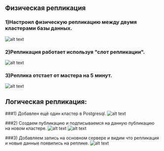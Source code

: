 ## Физическая репликация
### 1)Настроил физическую репликацию между двумя кластерами базы данных.
![alt text](https://i.ibb.co/s6w8skn/image.png)

### 2)Репликация работает используя "слот репликации".
![alt text](https://i.ibb.co/khGL8kR/image.png)

### 3)Реплика отстает от мастера на 5 минут.
![alt text](https://i.ibb.co/VjC6cjb/image.png)

## Логическая репликация:

###1) Добавлен ещё один кластер в Postgresql.
![alt text](https://i.ibb.co/kXhZh1N/logical.png)

###2) Создаем публикацию и подписываемся на данную публикацию на новом кластере.
![alt text](https://i.ibb.co/BqjKGsJ/image.png)
![alt text](https://i.ibb.co/F40HLjH/image.png)

###3) Добавляем запись на основном сервере и видим что репликация и новые данные появились на реплике.
![alt text](https://i.ibb.co/7Ksw3tV/image.png)


